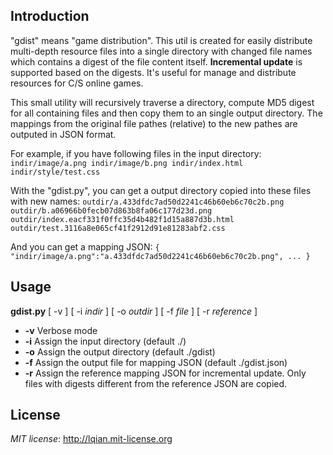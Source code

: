 ## Introduction
"gdist" means "game distribution". This util is created for easily distribute multi-depth resource files
 into a single directory with changed file names which contains a digest of the file content itself. **Incremental
 update** is supported based on the digests. It's useful for manage and distribute resources for C/S online games.
 
This small utility will recursively traverse a directory, compute MD5 digest for all containing files
 and then copy them to an single output directory. The mappings from the original file pathes (relative)
 to the new pathes are outputed in JSON format.
 
For example, if you have following files in the input directory:
`
indir/image/a.png
indir/image/b.png
indir/index.html
indir/style/test.css
`

With the "gdist.py", you can get a output directory copied into these files with new names:
`
outdir/a.433dfdc7ad50d2241c46b60eb6c70c2b.png
outdir/b.a06966b0fecb07d863b8fa06c177d23d.png
outdir/index.eacf331f0ffc35d4b482f1d15a887d3b.html
outdir/test.3116a8e065cf41f2912d91e81283abf2.css
`

And you can get a mapping JSON:
`
{
"indir/image/a.png":"a.433dfdc7ad50d2241c46b60eb6c70c2b.png",
...
}
`

## Usage
**gdist.py** \[ -v \] \[ -i _indir_ \] \[ -o _outdir_ \] \[ -f _file_ \] \[ -r _reference_ \]

* **-v**   Verbose mode
* **-i**   Assign the input directory (default ./)
* **-o**   Assign the output directory (default ./gdist)
* **-f**   Assign the output file for mapping JSON (default ./gdist.json)
* **-r**   Assign the reference mapping JSON for incremental update. Only files 
 with digests different from the reference JSON are copied.

## License
*MIT license*: <http://lqian.mit-license.org>
